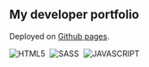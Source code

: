 ## My developer portfolio

Deployed on [Github pages](https://marcocosta1618.github.io/portfolio/).

![HTML5](https://img.shields.io/badge/HTML5-red.svg?&logo=html5&logoColor=white)&nbsp;
![SASS](https://img.shields.io/badge/SASS-cc6699.svg?&logo=sass&logoColor=white)&nbsp;
![JAVASCRIPT](https://img.shields.io/badge/JavaScript-f7df1e.svg?&logo=javascript&logoColor=black)&nbsp;
